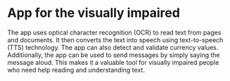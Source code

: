 # App for the visually impaired
The app uses optical character recognition (OCR) to read text from pages and documents. 
It then converts the text into speech using text-to-speech (TTS) technology. 
The app can also detect and validate currency values. Additionally, the app can be used to send messages by simply saying the message aloud. 
This makes it a valuable tool for visually impaired people who need help reading and understanding text.
